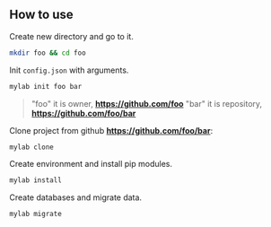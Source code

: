 ## How to use


Create new directory and go to it.
```bash
mkdir foo && cd foo
```



Init ```config.json``` with arguments.


```bash
mylab init foo bar
```
> "foo" it is owner, **https://github.com/foo**
> "bar" it is repository, **https://github.com/foo/bar**


Clone project from github **https://github.com/foo/bar**:
```bash
mylab clone
```



Create environment and install pip modules.
```bash
mylab install
```



Create databases and migrate data.
```bash
mylab migrate
```
